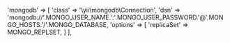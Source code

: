 'mongodb' => [
    'class' => '\yii\mongodb\Connection',
    'dsn' => 'mongodb://'.MONGO_USER_NAME.':'.MONGO_USER_PASSWORD.'@'.MONGO_HOSTS.'/'.MONGO_DATABASE,
    'options' => [
        'replicaSet' => MONGO_REPLSET,
    ]
],